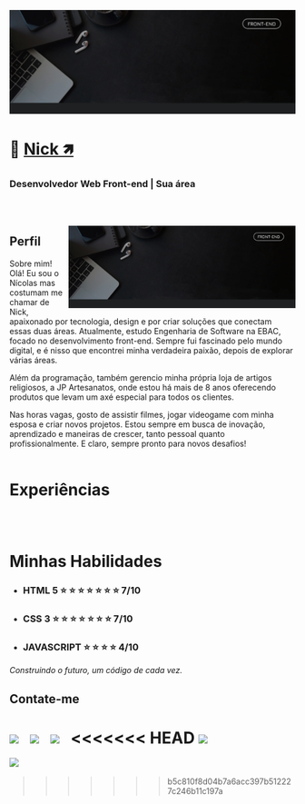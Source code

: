 [![Nícols Vargas](./img/banner-01.png)](https://nickportifolio.vercel.app/)

# 👋 <b>[Nick 🡽](https://www.linkedin.com/in/n%C3%ADcolas-vargas-013688310/)</b>

### <b>Desenvolvedor Web Front-end</b> | <b>Sua área</b>

<br /><br />

<img src="./img/banner-01.png" min-width="400" max-width="400" width="400" align="right" alt="Perfil">

## <b>Perfil</b>

Sobre mim! <br />
Olá! Eu sou o Nícolas mas costumam me chamar de Nick, apaixonado por tecnologia, design e por criar soluções que conectam essas duas áreas. Atualmente, estudo Engenharia de Software na EBAC, focado no desenvolvimento front-end. Sempre fui fascinado pelo mundo digital, e é nisso que encontrei minha verdadeira paixão, depois de explorar várias áreas.

Além da programação, também gerencio minha própria loja de artigos religiosos, a JP Artesanatos, onde estou há mais de 8 anos oferecendo produtos que levam um axé especial para todos os clientes.

Nas horas vagas, gosto de assistir filmes, jogar videogame com minha esposa e criar novos projetos. Estou sempre em busca de inovação, aprendizado e maneiras de crescer, tanto pessoal quanto profissionalmente. E claro, sempre pronto para novos desafios!
<br /><br />

# <b>Experiências</b>


<br /><br />

# <b>Minhas Habilidades</b>

- ### HTML 5 ⭐ ⭐ ⭐ ⭐ ⭐ ⭐ ⭐ 7/10

- ### CSS 3 ⭐ ⭐ ⭐ ⭐ ⭐ ⭐ ⭐ 7/10

- ### JAVASCRIPT ⭐ ⭐ ⭐ ⭐ 4/10

_Construindo o futuro, um código de cada vez._

## <b>Contate-me</b>

<a href="https://api.whatsapp.com/send/?phone=5555999571707&text&type=phone_number&app_absent=0" target="_blank"><img src="https://img.shields.io/badge/WHATSAPP-(11)9876--54321-%33920f/?style=for-the-badge&logo=whatsapp&logoColor=ffffff"></a> &nbsp;
<a href="mailto: codecomnick@gmail.com"><img src="https://img.shields.io/badge/Email-SEU EMAIL@GMAIL.com-lightgrey?style=for-the-badge&logo=Gmail&logoColor=ffffff"></a> &nbsp;
<a href="https://www.linkedin.com/in/SEU PERFIL/" target="_blank"><img src="https://img.shields.io/badge/Linkedin-/SEU PERFIL-blue?style=for-the-badge&logo=Linkedin&logoColor=ffffff"></a> &nbsp;
<<<<<<< HEAD
<a href="https://nickportifolio.vercel.app/" target="_blank"><img src="https://img.shields.io/badge/SITE-MEU PORTFÓLIO-black?style=for-the-badge"></a> &nbsp;
=======
<a href="https://nickportifolio.vercel.app/" target="_blank"><img src="https://img.shields.io/badge/SITE-SEU PORTFÓLIO-black?style=for-the-badge"></a> &nbsp;
>>>>>>> b5c810f8d04b7a6acc397b512227c246b11c197a

